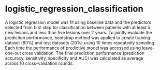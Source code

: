 # logistic_regression_classification
A logistic regression model was fit using baseline data and the predictors selected from first step for classification between patients with at least 5 new lesions and less than five lesions over 2 years. To jointly evaluate the prediction performance, bootstrap method was applied to create training dataset (80%) and test datasets (20%) using 10 times repeatedly sampling. Each time the performance of predictive model was accessed using leave-one-out cross validation. The final prediction performance (prediction accuracy, sensitivity, specificity and AUC) was calculated as average across 10 cross-validation rounds.

